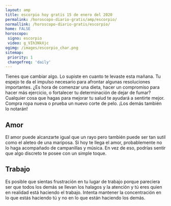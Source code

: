 ```yaml
---
layout: amp
title: escorpio hoy gratis 15 de enero del 2020 
permalink: /horoscopo-diario-gratis/amp/escorpio/
normallink: /horoscopo-diario-gratis/escorpio/
home: FALSE
horoscopo:
 signo: escorpio
 video: g_VIh3NkXjc
ogimg: /images/escorpio_char.png
sitemap:
 priority: 1
 changefreq: 'daily'
---
```



Tienes que cambiar algo. Lo supiste en cuanto te levaste esta mañana. Tu espejo te da el impulso necesario para afrontar algunas resoluciones importantes. ¿Es hora de comenzar una dieta, hacer un compromiso para hacer más ejercicio, o fortalecer tu determinación de dejar de fumar? Cualquier cosa que hagas para mejorar tu salud te ayudará a sentirte mejor. Compra ropa nueva o prueba un nuevo corte de pelo. ¡Los demás también lo notarán!

## Amor

El amor puede alcanzarte igual que un rayo pero también puede ser tan sutil como el aleteo de una mariposa. Si hoy te llega el amor, probablemente no lo haga acompañado de campanillas y música. En vez de eso, podrías sentir que algo discreto te posee con un simple toque.

## Trabajo

Es posible que sientas frustración en tu lugar de trabajo porque pareciera ser que todos los demás se llevan los halagos y la atención y tú eres quien en realidad está haciendo el trabajo. Intenta mantener la concentración en lo que estás haciendo tú y no en lo que están haciendo los demás.